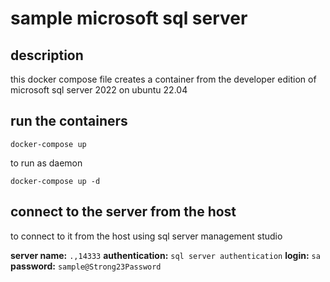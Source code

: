 # sample microsoft sql server

## description

this docker compose file creates a container from the  developer edition of microsoft sql server 2022 on ubuntu 22.04

## run the containers

```shell
docker-compose up
```

to run as daemon

```shell
docker-compose up -d
```

## connect to the server from the host

to connect to it from the host using sql server management studio

**server name:** `.,14333`
**authentication:** `sql server authentication`
**login:** `sa`
**password:** `sample@Strong23Password`
